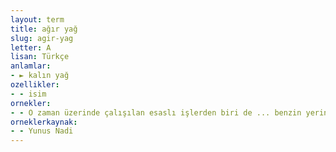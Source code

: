 ```yaml
---
layout: term
title: ağır yağ
slug: agir-yag
letter: A
lisan: Türkçe
anlamlar:
- ► kalın yağ
ozellikler:
- - isim
ornekler:
- - O zaman üzerinde çalışılan esaslı işlerden biri de ... benzin yerine ağır yağ kullanmak imkânının bulunması için yapılmakta olan tetkikler ve tecrübeler idi .
orneklerkaynak:
- - Yunus Nadi
---
```

